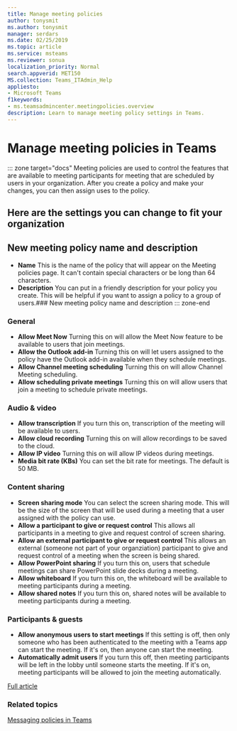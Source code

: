 ```yaml
---
title: Manage meeting policies
author: tonysmit
ms.author: tonysmit
manager: serdars
ms.date: 02/25/2019
ms.topic: article
ms.service: msteams
ms.reviewer: sonua 
localization_priority: Normal
search.appverid: MET150
MS.collection: Teams_ITAdmin_Help
appliesto: 
- Microsoft Teams
f1keywords: 
- ms.teamsadmincenter.meetingpolicies.overview
description: Learn to manage meeting policy settings in Teams.
---
```

# Manage meeting policies in Teams

::: zone target="docs"
Meeting policies are used to control the features that are available to meeting participants for meeting that are scheduled by users in your organization. After you create a policy and make your changes, you can then assign uses to the policy. 

## Here are the settings you can change to fit your organization

## New meeting policy name and description
   - **Name** This is the name of the policy that will appear on the Meeting policies page. It can't contain special characters or be long than 64 characters.
   - **Description** You can put in a friendly description for your policy you create. This will be helpful if you want to assign a policy to a group of users.### New meeting policy name and description
::: zone-end 

<a name="bkgeneral"> </a>
### General
   - **Allow Meet Now** Turning this on will allow the Meet Now feature to be available to users that join meetings.
   - **Allow the Outlook add-in** Turning this on will let users assigned to the policy have the Outlook add-in available when they schedule meetings.
   - **Allow Channel meeting scheduling** Turning this on will allow Channel Meeting scheduling.
   - **Allow scheduling private meetings** Turning this on will allow users that join a meeting to schedule private meetings.

<a name="bkaudioandvideo"> </a>

### Audio & video
   - **Allow transcription** If you turn this on, transcription of the meeting will be available to users.
   - **Allow cloud recording** Turning this on will allow recordings to be saved to the cloud.
   - **Allow IP video** Turning this on will allow IP videos during meetings.
   - **Media bit rate (KBs)** You can set the bit rate for meetings. The default is 50 MB.

<a name="bkcontentsharing"> </a>

### Content sharing
   - **Screen sharing mode** You can select the screen sharing mode. This will be the size of the screen that will be used during a meeting that a user assigned with the policy can use.
   - **Allow a participant to give or request control** This allows all participants in a meeting to give and request control of screen sharing.
   - **Allow an external participant to give or request control** This allows an external (someone not part of your organziation) participant to give and request control of a meeting when the screen is being shared.
   - **Allow PowerPoint sharing** If you turn this on, users that schedule meetings can share PowerPoint slide decks during a meeting.
   - **Allow whiteboard** If you turn this on, the whiteboard will be available to meeting participants during a meeting.
   - **Allow shared notes** If you turn this on, shared notes will be available to meeting participants during a meeting.

<a name="bkparticipantsandguests"> </a>

### Participants & guests
   - **Allow anonymous users to start meetings** If this setting is off, then only someone who has been authenticated to the meeting with a Teams app can start the meeting. If it's on, then anyone can start the meeting.
   - **Automatically admit users** If you turn this off, then meeting participants will be left in the lobby until someone starts the meeting. If it's on, meeting participants will be allowed to join the meeting automatically.

[Full article](meeting-policies-in-teams.md)

### Related topics
[Messaging policies in Teams](messaging-policies-in-teams.md)